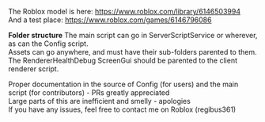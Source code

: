 The Roblox model is here:
https://www.roblox.com/library/6146503994<br>
And a test place:
https://www.roblox.com/games/6146796086

<b>Folder structure</b>
The main script can go in ServerScriptService or wherever, as can the Config script.<br>
Assets can go anywhere, and must have their sub-folders parented to them.<br>
The RendererHealthDebug ScreenGui should be parented to the client renderer script.<br>

Proper documentation in the source of Config (for users) and the main script (for contributors) - PRs greatly appreciated<br>
Large parts of this are inefficient and smelly - apologies<br>
If you have any issues, feel free to contact me on Roblox (regibus361)
